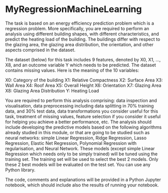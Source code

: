# MyRegressionMachineLearning




The task is based on an energy efficiency prediction problem which is a regression problem. More specifically, you are required to perform an analysis using different building shapes, with different characteristics, and predict the heating load of the building. The buildings differ with respect to the glazing area, the glazing area distribution, the orientation, and other aspects comprised in the dataset. 

The dataset (below) for this task includes 9 features, denoted by X0, X1, ..., X8, and an outcome variable Y which needs to be predicted. The dataset contains missing values. Here is the meaning of the 10 variables:

X0:  Category of the building
X1: Relative Compactness 
X2: Surface Area 
X3: Wall Area 
X4: Roof Area 
X5: Overall Height 
X6: Orientation 
X7: Glazing Area 
X8: Glazing Area Distribution 
Y: Heating Load 

You are required to perform this analysis comprising: data inspection and visualisation, data preprocessing including data splitting in 70% training data, and 30% test data, data transformations you consider useful for this task, treatment of missing values, feature selection if you consider it useful for helping you achieve a better performance, etc. The analysis should include developing the predictive models based on the following algorithms already studied in this module, or that are going to be studied such as neural networks: simple Linear Regression, Ridge Regression, Lasso Regression, Elastic Net Regression, Polynomial Regression with regularisation, and Neural Network. These models (except simple Linear Regression which needs only to be simply trained) will be tuned using the training set. The training set will be used to select the best 2 models. Only these 2 best models will be evaluated on the test set. You can use any Python library.

The code, comments and explanations will be provided in a Python Jupyter notebook, which should include also the results of running your notebook.
